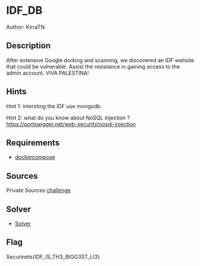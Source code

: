 # IDF_DB

Author: KirraTN

## Description

After extensive Google dorking and scanning, we discovered an IDF website that could be vulnerable. Assist the resistance in gaining access to the admin account.
VIVA PALESTINA!

## Hints
Hint 1:
intersting the IDF use mongodb.

Hint 2: 
what do you know about NoSQL injection ?
https://portswigger.net/web-security/nosql-injection

## Requirements
- [dockercompose](./challenge/docker-compose.yml)

## Sources
Private Sources
[challenge](./challenge/app)

## Solver
- [Solver](./IDF_DB_solution.pdf)

## Flag
Securinets{IDF_IS_TH3_BIGG3ST_LI3}
